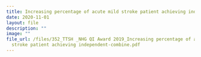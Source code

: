 ```yaml
---
title: Increasing percentage of acute mild stroke patient achieving independent
date: 2020-11-01
layout: file
description: ""
image: ""
file_url: /files/352_TTSH _NHG QI Award 2019_Increasing percentage of acute mild
  stroke patient achieving independent-combine.pdf
---
```

